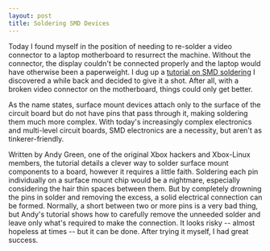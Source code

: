 ```yaml
---
layout: post
title: Soldering SMD Devices
---
```

Today I found myself in the position of needing to re-solder a video connector to a laptop motherboard to resurrect the machine.  Without the connector, the display couldn't be connected properly and the laptop would have otherwise been a paperweight.  I dug up a [tutorial on SMD soldering](http://warmcat.com/milksop/soldering.html) I discovered a while back and decided to give it a shot.  After all, with a broken video connector on the motherboard, things could only get better.

As the name states, surface mount devices attach only to the surface of the circuit board but do not have pins that pass through it, making soldering them much more complex.  With today's increasingly complex electronics and multi-level circuit boards, SMD electronics are a necessity, but aren't as tinkerer-friendly.

Written by Andy Green, one of the original Xbox hackers and Xbox-Linux members, the tutorial details a clever way to solder surface mount components to a board, however it requires a little faith.  Soldering each pin individually on a surface mount chip would be a nightmare, especially considering the hair thin spaces between them.  But by completely drowning the pins in solder and removing the excess, a solid electrical connection can be formed.  Normally, a short between two or more pins is a very bad thing, but Andy's tutorial shows how to carefully remove the unneeded solder and leave only what's required to make the connection.  It looks risky -- almost hopeless at times -- but it can be done.  After trying it myself, I had great success.
